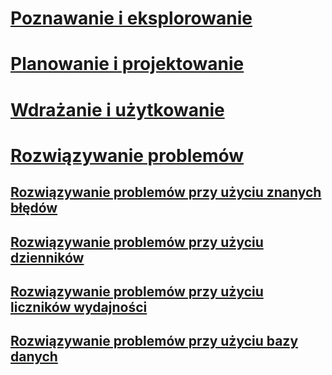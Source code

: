 # [Poznawanie i eksplorowanie](/advanced-threat-analytics/understand-explore/what-is-ata)
# [Planowanie i projektowanie](/advanced-threat-analytics/plan-design/ata-capacity-planning)
# [Wdrażanie i użytkowanie](/advanced-threat-analytics/deploy-use/install-ata)
# [Rozwiązywanie problemów](troubleshooting-ata-using-logs.md)
## [Rozwiązywanie problemów przy użyciu znanych błędów](troubleshooting-ata-known-errors.md)
## [Rozwiązywanie problemów przy użyciu dzienników](troubleshooting-ata-using-logs.md)
## [Rozwiązywanie problemów przy użyciu liczników wydajności](troubleshooting-ata-using-perf-counters.md)
## [Rozwiązywanie problemów przy użyciu bazy danych](troubleshooting-ata-using-ata-database.md)


<!--HONumber=Jun16_HO4-->


